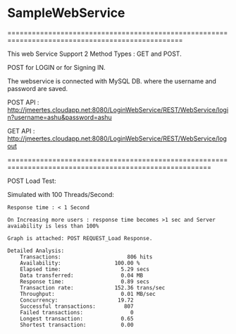 # SampleWebService
=================================================================================================

This web Service Support 2 Method Types : GET and POST.

POST for LOGIN or for Signing IN.

The webservice is connected with MySQL DB. where the username and password are saved.


POST API : http://jmeertes.cloudapp.net:8080/LoginWebService/REST/WebService/login?username=ashu&password=ashu

GET API : http://jmeertes.cloudapp.net:8080/LoginWebService/REST/WebService/logout

========================================================================================================


POST Load Test:

  Simulated with 100 Threads/Second:
    
    Response time : < 1 Second
    
    On Increasing more users : response time becomes >1 sec and Server avaiability is less than 100%
    
    Graph is attached: POST REQUEST_Load Response.
    
    Detailed Analysis:
        Transactions:                     806 hits
        Availability:                 100.00 %
        Elapsed time:                   5.29 secs
        Data transferred:               0.04 MB
        Response time:                  0.89 secs
        Transaction rate:             152.36 trans/sec
        Throughput:                     0.01 MB/sec
        Concurrency:                   19.72
        Successful transactions:         807
        Failed transactions:               0
        Longest transaction:            0.65
        Shortest transaction:           0.00

    
    

